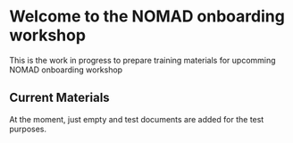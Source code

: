 # Welcome to the **NOMAD onboarding workshop** 

This is the work in progress to prepare training materials for upcomming NOMAD onboarding workshop

## Current Materials

At the moment, just empty and test documents are added for the test purposes.

